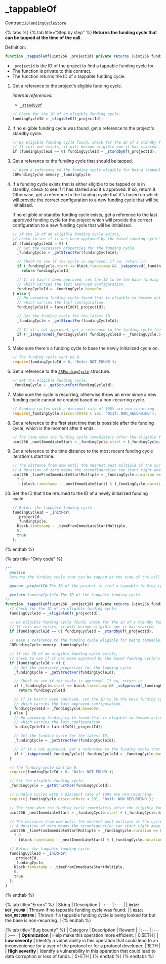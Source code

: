 # \_tappableOf

Contract:[`JBFundingCycleStore`](../)​

{% tabs %}
{% tab title="Step by step" %}
**Returns the funding cycle that can be tapped at the time of the call.**  
  
Definition:

```javascript
function _tappableOf(uint256 _projectId) private returns (uint256 fundingCycleId) { ... }
```

* `_projectId` is the ID of the project to find a tappable funding cycle for.
* The function is private to this contract.
* The function returns the ID of a tappable funding cycle.

1. Get a reference to the project's eligible funding cycle.  


   _Internal references:_

   * [`_standbyOf`](../read/_standbyof.md)

   ```javascript
   // Check for the ID of an eligible funding cycle.
   fundingCycleId = _eligibleOf(_projectId);
   ```

2. If no eligible funding cycle was found, get a reference to the project's standby cycle.

   ```javascript
   // No eligible funding cycle found, check for the ID of a standby funding cycle.
   // If this one exists, it will become eligible one it has started.
   if (fundingCycleId == 0) fundingCycleId = _standbyOf(_projectId);
   ```

3. Get a reference to the funding cycle that should be tapped.

   ```javascript
   // Keep a reference to the funding cycle eligible for being tappable.
   JBFundingCycle memory _fundingCycle;
   ```

4. If a funding cycle exists that is either eligible to be tapped or is in standby, check to see if it has started and it's approved. If so, return it. Otherwise, get a reference to the funding cycle that it's based on which will provide the correct configuration to a new funding cycle that will be initialized.  
  
   If no eligible or standby funding cycle exists, get a reference to the last approved funding cycle for the project which will provide the correct configuration to a new funding cycle that will be initialized.

   ```javascript
   // If the ID of an eligible funding cycle exists,
   // check to see if it has been approved by the based funding cycle's ballot.
   if (fundingCycleId > 0) {
     // Get the necessary properties for the funding cycle.
     _fundingCycle = _getStructFor(fundingCycleId);

     // Check to see if the cycle is approved. If so, return it.
     if (_fundingCycle.start <= block.timestamp && _isApproved(_fundingCycle))
       return fundingCycleId;

     // If it hasn't been approved, set the ID to be the base funding cycle,
     // which carries the last approved configuration.
     fundingCycleId = _fundingCycle.basedOn;
   } else {
     // No upcoming funding cycle found that is eligible to become active, clone the latest active funding cycle.
     // which carries the last configuration.
     fundingCycleId = latestIdOf[_projectId];

     // Get the funding cycle for the latest ID.
     _fundingCycle = _getStructFor(fundingCycleId);

     // If it's not approved, get a reference to the funding cycle that the latest is based on, which has the latest approved configuration.
     if (!_isApproved(_fundingCycle)) fundingCycleId = _fundingCycle.basedOn;
   }
   ```

5. Make sure there's a funding cycle to base the newly initialized cycle on.

   ```javascript
   // The funding cycle cant be 0.
   require(fundingCycleId > 0, '0x1e: NOT_FOUND');
   ```

6. Get a reference to the [`JBFundingCycle`](../../../data-structures/jbfundingcycle.md) structure.

   ```javascript
   // Set the eligible funding cycle.
   _fundingCycle = _getStructFor(fundingCycleId);
   ```

7. Make sure the cycle is recurring, otherwise throw an error since a new funding cycle cannot be created based on a non-recurring cycle.

   ```javascript
   // Funding cycles with a discount rate of 100% are non-recurring.
   require(_fundingCycle.discountRate < 201, '0x1f: NON_RECURRING');
   ```

8. Get a reference to the first start time that is possible after the funding cycle, which is the moment after it ends.

   ```javascript
   // The time when the funding cycle immediately after the eligible funding cycle starts.
   uint256 _nextImmediateStart = _fundingCycle.start + (_fundingCycle.duration * SECONDS_IN_DAY);
   ```

9. Get a reference to the time distance to the most recent funding cycle iteration's start time.

   ```javascript
   // The distance from now until the nearest past multiple of the cycle duration from its start.
   // A duration of zero means the reconfiguration can start right away.
   uint256 _timeFromImmediateStartMultiple = _fundingCycle.duration == 0
     ? 0
     : (block.timestamp - _nextImmediateStart) % (_fundingCycle.duration * SECONDS_IN_DAY);
   ```

10. Set the ID that'll be returned to the ID of a newly initialized funding cycle.

    ```javascript
    // Return the tappable funding cycle.
    fundingCycleId = _initFor(
      _projectId,
      _fundingCycle,
      block.timestamp - _timeFromImmediateStartMultiple,
      0,
      true
    );
    ```
{% endtab %}

{% tab title="Only code" %}
```javascript
/**
  @notice 
  Returns the funding cycle that can be tapped at the time of the call.

  @param _projectId The ID of the project to find a tappable funding cycle for.

  @return fundingCycleId The ID of the tappable funding cycle.
*/
function _tappableOf(uint256 _projectId) private returns (uint256 fundingCycleId) {
  // Check for the ID of an eligible funding cycle.
  fundingCycleId = _eligibleOf(_projectId);

  // No eligible funding cycle found, check for the ID of a standby funding cycle.
  // If this one exists, it will become eligible one it has started.
  if (fundingCycleId == 0) fundingCycleId = _standbyOf(_projectId);

  // Keep a reference to the funding cycle eligible for being tappable.
  JBFundingCycle memory _fundingCycle;

  // If the ID of an eligible funding cycle exists,
  // check to see if it has been approved by the based funding cycle's ballot.
  if (fundingCycleId > 0) {
    // Get the necessary properties for the funding cycle.
    _fundingCycle = _getStructFor(fundingCycleId);

    // Check to see if the cycle is approved. If so, return it.
    if (_fundingCycle.start <= block.timestamp && _isApproved(_fundingCycle))
      return fundingCycleId;

    // If it hasn't been approved, set the ID to be the base funding cycle,
    // which carries the last approved configuration.
    fundingCycleId = _fundingCycle.basedOn;
  } else {
    // No upcoming funding cycle found that is eligible to become active, clone the latest active funding cycle.
    // which carries the last configuration.
    fundingCycleId = latestIdOf[_projectId];

    // Get the funding cycle for the latest ID.
    _fundingCycle = _getStructFor(fundingCycleId);

    // If it's not approved, get a reference to the funding cycle that the latest is based on, which has the latest approved configuration.
    if (!_isApproved(_fundingCycle)) fundingCycleId = _fundingCycle.basedOn;
  }

  // The funding cycle cant be 0.
  require(fundingCycleId > 0, '0x1e: NOT_FOUND');

  // Set the eligible funding cycle.
  _fundingCycle = _getStructFor(fundingCycleId);

  // Funding cycles with a discount rate of 100% are non-recurring.
  require(_fundingCycle.discountRate < 201, '0x1f: NON_RECURRING');

  // The time when the funding cycle immediately after the eligible funding cycle starts.
  uint256 _nextImmediateStart = _fundingCycle.start + (_fundingCycle.duration * SECONDS_IN_DAY);

  // The distance from now until the nearest past multiple of the cycle duration from its start.
  // A duration of zero means the reconfiguration can start right away.
  uint256 _timeFromImmediateStartMultiple = _fundingCycle.duration == 0
    ? 0
    : (block.timestamp - _nextImmediateStart) % (_fundingCycle.duration * SECONDS_IN_DAY);

  // Return the tappable funding cycle.
  fundingCycleId = _initFor(
    _projectId,
    _fundingCycle,
    block.timestamp - _timeFromImmediateStartMultiple,
    0,
    true
  );
}
```
{% endtab %}

{% tab title="Errors" %}
| String | Description |
| :--- | :--- |
| **`0x1d: NOT_FOUND`** | Thrown if no tappable funding cycle was found. |
| **`0x1d: NON_RECURRING`** | Thrown if a tappable funding cycle is being looked for but the base is non-recurring. |
{% endtab %}

{% tab title="Bug bounty" %}
| Category | Description | Reward |
| :--- | :--- | :--- |
| **Optimization** | Help make this operation more efficient. | 0.5ETH |
| **Low severity** | Identify a vulnerability in this operation that could lead to an inconvenience for a user of the protocol or for a protocol developer. | 1ETH |
| **High severity** | Identify a vulnerability in this operation that could lead to data corruption or loss of funds. | 5+ETH |
{% endtab %}
{% endtabs %}




